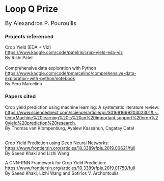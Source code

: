 # Loop Q Prize
<font size="4">By Alexandros P. Pouroullis</font>

### Projects referenced
Crop Yield [EDA + Viz]
<br>https://www.kaggle.com/code/patelris/crop-yield-eda-viz
<br>By Rishi Patel
<br><br>
Comprehensive data exploration with Python
<br>https://www.kaggle.com/code/pmarcelino/comprehensive-data-exploration-with-python/notebook
<br>By Pero Marcelino

### Papers cited
Crop yield prediction using machine learning: A systematic literature review:<br>
https://www.sciencedirect.com/science/article/pii/S0168169920302301#:~:text=Machine%20learning%20is%20an%20important,support%20crop%20yield%20prediction%20research.
<br>By Thomas van Klompenburg, Ayalew Kassahun, Cagatay Catal<br><br>

Crop Yield Prediction using Deep Neural Networks:<br>
https://www.frontiersin.org/articles/10.3389/fpls.2019.00621/full
<br>By Saeed Khaki and Lizhi Wang

A CNN-RNN Framework for Crop Yield Prediction:<br>
https://www.frontiersin.org/articles/10.3389/fpls.2019.01750/full
<br>By Saeed Khaki, Lizhi Wang and Sotirios V. Archontoulis
